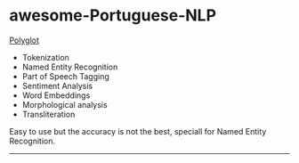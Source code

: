 # awesome-Portuguese-NLP

[Polyglot](http://polyglot.readthedocs.io/en/latest/)

* Tokenization
* Named Entity Recognition
* Part of Speech Tagging
* Sentiment Analysis
* Word Embeddings
* Morphological analysis
* Transliteration

Easy to use but the accuracy is not the best, speciall for Named Entity Recognition.

---
